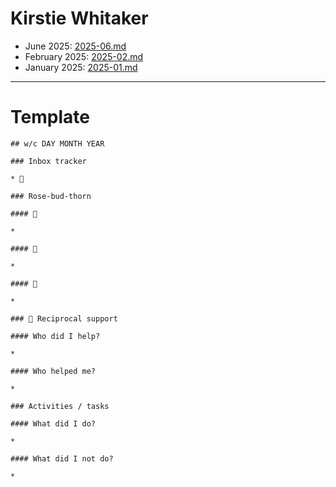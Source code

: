 # Kirstie Whitaker

* June 2025: [2025-06.md](./2025-06.md)
* February 2025: [2025-02.md](./2025-02.md)
* January 2025: [2025-01.md](./2025-01.md)

---

# Template

```
## w/c DAY MONTH YEAR

### Inbox tracker

* 💌 

### Rose-bud-thorn

#### 🌹

* 

#### 🌱

* 

#### 🌵 
  
* 

### 🤝 Reciprocal support

#### Who did I help?

* 

#### Who helped me?

* 

### Activities / tasks

#### What did I do?

* 

#### What did I not do?

* 
```

